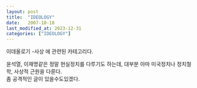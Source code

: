 ```yaml
---
layout: post
title:  "IDEOLOGY"
date:   2007-10-18
last_modified_at: 2023-12-31
categories: ["IDEOLOGY"]
---
```


이데올로기 -사상 에 관련된 카테고리다.<br>

윤석열, 이재명같은 정말 현실정치를 다루기도 하는데, 대부분 아마 미국정치나 정치철학, 사상적 근원을 다룬다.<br>
좀 공격적인 글이 있을수도있겠다.
